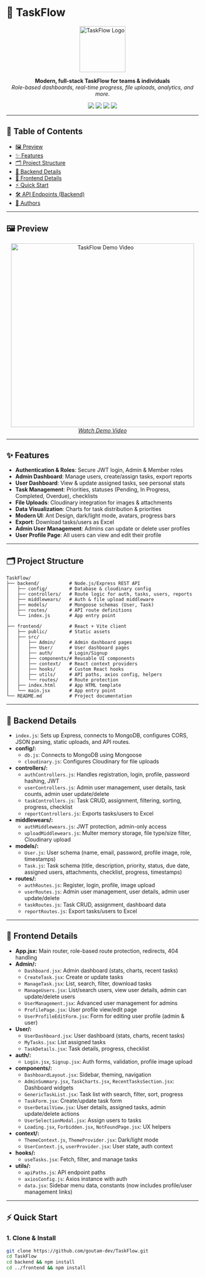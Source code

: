 # 🚀 TaskFlow

<p align="center">
  <img src="https://res.cloudinary.com/damlr67d9/image/upload/v1751454105/taskmanager-logo_hfm2lq.svg" alt="TaskFlow Logo" width="120" />
</p>

<p align="center">
  <b>Modern, full-stack TaskFlow for teams & individuals</b><br>
  <i>Role-based dashboards, real-time progress, file uploads, analytics, and more.</i>
</p>

<p align="center">
  <img src="https://img.shields.io/badge/Node.js-18%2B-green?logo=node.js" />
  <img src="https://img.shields.io/badge/React-19-blue?logo=react" />
  <img src="https://img.shields.io/badge/MongoDB-6.x-brightgreen?logo=mongodb" />
  <img src="https://img.shields.io/badge/Ant%20Design-5.x-blue?logo=ant-design" />
</p>

---

## 📑 Table of Contents

- [🖼️ Preview](#️-preview)
- [✨ Features](#-features)
- [🗂️ Project Structure](#️-project-structure)
- [🔧 Backend Details](#-backend-details)
- [🎨 Frontend Details](#-frontend-details)
- [⚡ Quick Start](#-quick-start)
- [🛠️ API Endpoints (Backend)](#️-api-endpoints-backend)
- [👥 Authors](#-authors)

---

## 🖼️ Preview

<p align="center">
  <a href="https://drive.google.com/file/d/12bhg3GLBJ-DRK9DlqcjNAAm1SoG29ksP/view?usp=sharing" target="_blank">
    <img src="https://res.cloudinary.com/damlr67d9/image/upload/v1751469148/admin-dashboard-dark_ssj0ag.png" alt="TaskFlow Demo Video" width="480" />
    <br>
    <i>Watch Demo Video</i>
  </a>
</p>

---

## ✨ Features

- **Authentication & Roles**: Secure JWT login, Admin & Member roles
- **Admin Dashboard**: Manage users, create/assign tasks, export reports
- **User Dashboard**: View & update assigned tasks, see personal stats
- **Task Management**: Priorities, statuses (Pending, In Progress, Completed, Overdue), checklists
- **File Uploads**: Cloudinary integration for images & attachments
- **Data Visualization**: Charts for task distribution & priorities
- **Modern UI**: Ant Design, dark/light mode, avatars, progress bars
- **Export**: Download tasks/users as Excel
- **Admin User Management**: Admins can update or delete user profiles
- **User Profile Page**: All users can view and edit their profile

---

## 🗂️ Project Structure

```
TaskFlow/
├── backend/           # Node.js/Express REST API
│   ├── config/        # Database & cloudinary config
│   ├── controllers/   # Route logic for auth, tasks, users, reports
│   ├── middlewears/   # Auth & file upload middleware
│   ├── models/        # Mongoose schemas (User, Task)
│   ├── routes/        # API route definitions
│   └── index.js       # App entry point
│
├── frontend/          # React + Vite client
│   ├── public/        # Static assets
│   ├── src/
│   │   ├── Admin/     # Admin dashboard pages
│   │   ├── User/      # User dashboard pages
│   │   ├── auth/      # Login/Signup
│   │   ├── components/# Reusable UI components
│   │   ├── context/   # React context providers
│   │   ├── hooks/     # Custom React hooks
│   │   ├── utils/     # API paths, axios config, helpers
│   │   └── routes/    # Route protection
│   ├── index.html     # App HTML template
│   └── main.jsx       # App entry point
└── README.md          # Project documentation
```

---

## 🔧 Backend Details

- `index.js`: Sets up Express, connects to MongoDB, configures CORS, JSON parsing, static uploads, and API routes.
- **config/:**
  - `db.js`: Connects to MongoDB using Mongoose
  - `cloudinary.js`: Configures Cloudinary for file uploads
- **controllers/:**
  - `authControllers.js`: Handles registration, login, profile, password hashing, JWT
  - `userControllers.js`: Admin user management, user details, task counts, admin user update/delete
  - `taskControllers.js`: Task CRUD, assignment, filtering, sorting, progress, checklist
  - `reportControllers.js`: Exports tasks/users to Excel
- **middlewears/:**
  - `authMiddlewears.js`: JWT protection, admin-only access
  - `uploadMiddlewears.js`: Multer memory storage, file type/size filter, Cloudinary upload
- **models/:**
  - `User.js`: User schema (name, email, password, profile image, role, timestamps)
  - `Task.js`: Task schema (title, description, priority, status, due date, assigned users, attachments, checklist, progress, timestamps)
- **routes/:**
  - `authRoutes.js`: Register, login, profile, image upload
  - `userRoutes.js`: Admin user management, user details, admin user update/delete
  - `taskRoutes.js`: Task CRUD, assignment, dashboard data
  - `reportRoutes.js`: Export tasks/users to Excel

---

## 🎨 Frontend Details

- **App.jsx:** Main router, role-based route protection, redirects, 404 handling
- **Admin/:**
  - `Dashboard.jsx`: Admin dashboard (stats, charts, recent tasks)
  - `CreateTask.jsx`: Create or update tasks
  - `ManageTask.jsx`: List, search, filter, download tasks
  - `ManageUsers.jsx`: List/search users, view user details, admin can update/delete users
  - `UserManagement.jsx`: Advanced user management for admins
  - `ProfilePage.jsx`: User profile view/edit page
  - `UserProfileEditForm.jsx`: Form for editing user profile (admin & user)
- **User/:**
  - `UserDashboard.jsx`: User dashboard (stats, charts, recent tasks)
  - `MyTasks.jsx`: List assigned tasks
  - `TaskDetails.jsx`: Task details, progress, checklist
- **auth/:**
  - `Login.jsx`, `Signup.jsx`: Auth forms, validation, profile image upload
- **components/:**
  - `DashboardLayout.jsx`: Sidebar, theming, navigation
  - `AdminSummary.jsx`, `TaskCharts.jsx`, `RecentTasksSection.jsx`: Dashboard widgets
  - `GenericTaskList.jsx`: Task list with search, filter, sort, progress
  - `TaskForm.jsx`: Create/update task form
  - `UserDetailView.jsx`: User details, assigned tasks, admin update/delete actions
  - `UserSelectionModal.jsx`: Assign users to tasks
  - `Loading.jsx`, `Forbidden.jsx`, `NotFoundPage.jsx`: UX helpers
- **context/:**
  - `ThemeContext.js`, `ThemeProvider.jsx`: Dark/light mode
  - `UserContext.js`, `userProvider.jsx`: User state, auth context
- **hooks/:**
  - `useTasks.jsx`: Fetch, filter, and manage tasks
- **utils/:**
  - `apiPaths.js`: API endpoint paths
  - `axiosConfig.js`: Axios instance with auth
  - `data.jsx`: Sidebar menu data, constants (now includes profile/user management links)

---

## ⚡ Quick Start

### 1. Clone & Install

```bash
git clone https://github.com/goutam-dev/TaskFlow.git
cd TaskFlow
cd backend && npm install
cd ../frontend && npm install
```